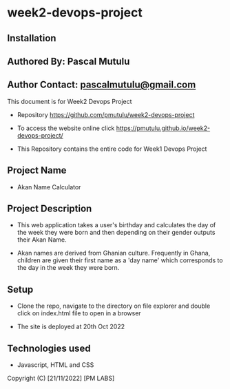 # week2-devops-project
## Installation
## Authored By: Pascal Mutulu
## Author Contact: pascalmutulu@gmail.com

This document is for Week2 Devops Project

- Repository https://github.com/pmutulu/week2-devops-project

- To access the website online click https://pmutulu.github.io/week2-devops-project/

- This Repository contains the entire code for Week1 Devops Project
## Project Name
- Akan Name Calculator

## Project Description
- This web application takes a user's birthday and calculates the day of the week they were born and then depending on their gender outputs their Akan Name.

- Akan names are derived from Ghanian culture. Frequently in Ghana, children are given their first name as a 'day name' which corresponds to the day in the week they were born.

## Setup

- Clone the repo, navigate to the directory on file explorer and double click on index.html file to open in a browser

- The site is deployed at 20th Oct 2022

## Technologies used
- Javascript, HTML and CSS

Copyright (C) [21/11/2022] [PM LABS]
